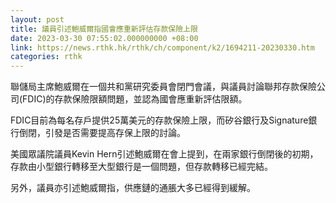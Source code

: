 ```yaml
---
layout: post
title: 議員引述鮑威爾指國會應重新評估存款保險上限
date: 2023-03-30 07:55:02.000000000 +08:00
link: https://news.rthk.hk/rthk/ch/component/k2/1694211-20230330.htm
categories: rthk
---
```


聯儲局主席鮑威爾在一個共和黨研究委員會閉門會議，與議員討論聯邦存款保險公司(FDIC)的存款保險限額問題，並認為國會應重新評估限額。

FDIC目前為每名存戶提供25萬美元的存款保險上限，而矽谷銀行及Signature銀行倒閉，引發是否需要提高存保上限的討論。

美國眾議院議員Kevin Hern引述鮑威爾在會上提到，在兩家銀行倒閉後的初期，存款由小型銀行轉移至大型銀行是一個問題，但存款轉移已經完結。

另外，議員亦引述鮑威爾指，供應鏈的通脹大多已經得到緩解。
